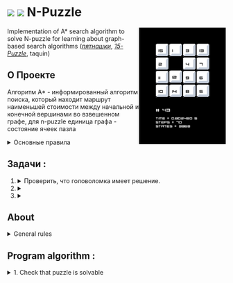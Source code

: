 #  [<img src="https://img.shields.io/badge/en%20-6fa8dc?style=for-the-badge">](#about) [<img src="https://img.shields.io/badge/ru%20-lightgrey?style=for-the-badge">](#о-проекте) N-Puzzle  
<div><img src="srcs/resources/visualizer.gif" width="200" align="right"></div>  

 Implementation of A* search algorithm to solve N-puzzle for learning about graph-based search algorithms
 ([_пятнашки_](https://ru.wikipedia.org/wiki/%D0%98%D0%B3%D1%80%D0%B0_%D0%B2_15),
 [_15-Puzzle_](https://en.wikipedia.org/w/index.php?title=15_puzzle&oldid=1086625326), taquin) 

[//]: # ( <img align="center" src="https://media.giphy.com/media/l2Je6sbvJEn1W9OWQ/giphy.gif" width="300" alt="algorithm"/>)
<!--  <img align="center" src="srcs/resources/visualizer.gif" width="300" alt="algorithm"/> -->
 
## О Проекте
Алгоритм А* - информированный алгоритм поиска, который находит маршрут наименьшей стоимости между начальной и конечной вершинами во взвешенном графе, для n-puzzle единица графа - состояние ячеек пазла

<details>
<summary> Основные правила </summary>

- головоломка состоит из квадратного поля N*N элементов;
- каждая ячейка содержит уникальное число от 1 до N^2 - 1 в рандомном порядке,
  одна из ячеек остается пустой;  <div> <img src="https://user-images.githubusercontent.com/83991209/171353109-3b08e489-011d-4119-881f-98715337fa70.png" width="200" align="right"></div> 
- реализуемый алгоритм находит кратчайшую последовательность движений пустого блока,
  которая преобразует поле головоломки в конечный вид "snail solution";
- за один ход можно менять местами пустой блок с соседними ячейками;  
</details>

## Задачи :
 
1. <details> 
    <summary> Проверить, что головоломка имеет решение.    
    </summary>  
 
    Существуют такие начальные поля, из которых невозможно получить нужное решение, играя по правилам.

    Поле пазла можно представить в виде множества чисел `3, 5, 6, 7, 2, 4, 1, 8`, каждое перемещение пустой ячейки в пазле 
    образует новую перестановку из этих же чисел, существование решения головоломки будет зависеть от количества **инверсий** 
    в начальной и конечной перестановке пазла. [**больше про перестановки**](https://www.mccme.ru/shen/permutations.pdf)    
   
    > **Инверсия**: пара чисел **(a,b)** называется инверсией перестановки, если нарушен естественный порядок элементов, 
    где **a** находится левее, чем **b**, при этом **a > b**. В перестановке (1, 2, 4, 5, 3) ровно одна инверсия элементов (4, 3)
 
    <img src="https://user-images.githubusercontent.com/83991209/171353226-45e40d77-8e21-4210-8129-267d5ffac829.png" width="350">   
 
   ### Решение есть если:   
   - N - **нечетное** и количество инверсий в начальном и конечном состоянии имеет **одинаковую** четность;
   - N - **четное**, тогда сумма количества инверсий с номером строки, в которой находится пустая ячейка, должна иметь
   ту же четность, что и сумма количества инверсий в конечном состоянии с новым номером строки пустой ячейки;
   - в остальных случаях решения не существует.
     <div align="right"><img src="https://media.giphy.com/media/xT5LMINTLCSOGdIyEo/giphy.gif" width="300" align="right"></div>
     </details>


3. <details> <summary> </summary>
   </details>
   
4. <details> <summary>  </summary>
   </details>

## About
<details>
<summary> General rules </summary>

- game starts with a square board made up of N*N cells;  
- every cell contains unique number from 1 to N^2 - 1 in random order
  and one cell is empty;  
- algorithm has to find a valid sequence of moves to reach the final state, a.k.a the "snail solution";
- only tiles adjacent to the empty space may be moved into that space.
```
    3-PUZZLE :  
   ───────────                                                     'SNAIL SOLUTION'
                                                                        ⤴   
            ┌───┬───┬───┐                                 ┌───┬───┬───┐
            │ 3 │ 5 │   │                                 │ 1 │ 2 │ 3 │
            ╞───╪───╪───╡                                 ╞───╪───╪───╡
            │ 6 │ 7 │ 2 │ ──≻ some sequence of moves ──≻  │ 8 │   │ 4 │
            ╞───╪───╪───╡               ...               ╞───╪───╪───╡
            │ 4 │ 1 │ 8 │                                 │ 7 │ 6 │ 5 │
            └───┴───┴───┘                                 └───┴───┴───┘
                         ⤵                                            ⤵
                        INITIAL STATE                                 GOAL STATE
```
</details>




## Program algorithm :
<details>
<summary> 1. Check that puzzle is solvable </summary>

 > Inversion - a pair of tiles **(a,b)** form an inversion if **a** appears before **b** but **a > b**
 
Solvable cases:
- N is **odd** and **both** numbers of inversions in the initial and 
 goal states are either even or odd
  ```
    ┌───┬───┬───┐     N = 3 is odd
    │ 3 │ 5 │   │     initial state as sequence   (3, 5, 6, 7, 2, 4, 1, 8)
    ╞───╪───╪───╡     number of inversions = 13   (3,2) (3,1) (5,2) (5,4) ... (2,1) (4,1)
    │ 6 │ 7 │ 2 │                                  
    ╞───╪───╪───╡     goal state as sequence      (1, 2, 3, 8, 4, 7, 6, 5)                       
    │ 4 │ 1 │ 8 │     number of inversions = 7    (8,4) (8,7) (8,6) (8,5) (7,6) (7,5) (6,5)
    └───┴───┴───┘
                      numbers of inversions are even
    ```
- N is **even**, then the sum of inversions number with the row of empty cell must have different partities than 
 the sum of inversions number of goal state with the row of empty cell in final table
- in other cases puzzle is not solvable


https://dreamgryphon.itch.io/pixel-art-templates
https://paweljarosz.itch.io/puzzle-platformer-asset-mnimalistic-game-kit-portal-like
https://cazwolf.itch.io/caz-pixel-keyboard
https://just-a-cookie.itch.io/pixel-icon-pack

https://arcade.itch.io/awkward

